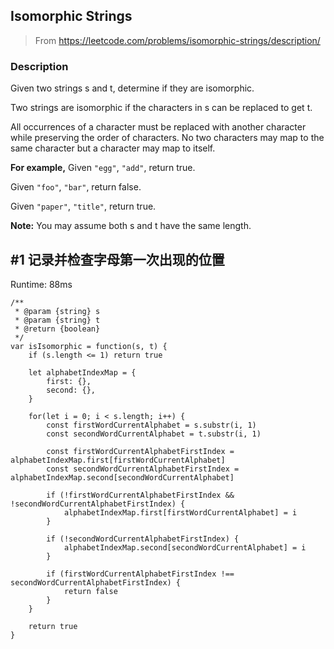## Isomorphic Strings

> From https://leetcode.com/problems/isomorphic-strings/description/

### Description

Given two strings s and t, determine if they are isomorphic.

Two strings are isomorphic if the characters in s can be replaced to get t.

All occurrences of a character must be replaced with another character while preserving the order of characters. No two characters may map to the same character but a character may map to itself.

**For example,**
Given ``"egg"``, ``"add"``, return true.

Given ``"foo"``, ``"bar"``, return false.

Given ``"paper"``, ``"title"``, return true.

**Note:**
You may assume both s and t have the same length.

## #1 记录并检查字母第一次出现的位置
Runtime: 88ms

```
/**
 * @param {string} s
 * @param {string} t
 * @return {boolean}
 */
var isIsomorphic = function(s, t) {
    if (s.length <= 1) return true
    
    let alphabetIndexMap = {
        first: {},
        second: {},
    }
    
    for(let i = 0; i < s.length; i++) {
        const firstWordCurrentAlphabet = s.substr(i, 1)
        const secondWordCurrentAlphabet = t.substr(i, 1)
        
        const firstWordCurrentAlphabetFirstIndex = alphabetIndexMap.first[firstWordCurrentAlphabet]
        const secondWordCurrentAlphabetFirstIndex = alphabetIndexMap.second[secondWordCurrentAlphabet]
        
        if (!firstWordCurrentAlphabetFirstIndex && !secondWordCurrentAlphabetFirstIndex) {
            alphabetIndexMap.first[firstWordCurrentAlphabet] = i
        }
        
        if (!secondWordCurrentAlphabetFirstIndex) {
            alphabetIndexMap.second[secondWordCurrentAlphabet] = i
        }
        
        if (firstWordCurrentAlphabetFirstIndex !== secondWordCurrentAlphabetFirstIndex) {
            return false
        }
    }
    
    return true
}
```